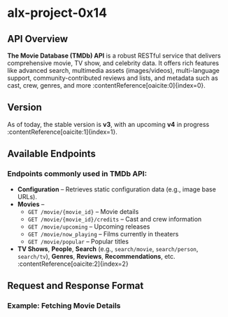 # alx-project-0x14

## API Overview
**The Movie Database (TMDb) API** is a robust RESTful service that delivers comprehensive movie, TV show, and celebrity data. It offers rich features like advanced search, multimedia assets (images/videos), multi-language support, community-contributed reviews and lists, and metadata such as cast, crew, genres, and more :contentReference[oaicite:0]{index=0}.

## Version
As of today, the stable version is **v3**, with an upcoming **v4** in progress :contentReference[oaicite:1]{index=1}.

## Available Endpoints
### Endpoints commonly used in TMDb API:
- **Configuration** – Retrieves static configuration data (e.g., image base URLs).
- **Movies** –
  - `GET /movie/{movie_id}` – Movie details
  - `GET /movie/{movie_id}/credits` – Cast and crew information
  - `GET /movie/upcoming` – Upcoming releases
  - `GET /movie/now_playing` – Films currently in theaters
  - `GET /movie/popular` – Popular titles
- **TV Shows**, **People**, **Search** (e.g., `search/movie`, `search/person`, `search/tv`), **Genres**, **Reviews**, **Recommendations**, etc. :contentReference[oaicite:2]{index=2}

## Request and Response Format
### Example: Fetching Movie Details
